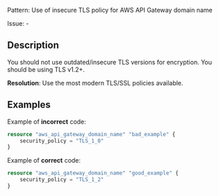 Pattern: Use of insecure TLS policy for AWS API Gateway domain name

Issue: -

## Description

You should not use outdated/insecure TLS versions for encryption. You should be using TLS v1.2+.

**Resolution**: Use the most modern TLS/SSL policies available.

## Examples

Example of **incorrect** code:

```terraform
resource "aws_api_gateway_domain_name" "bad_example" {
	security_policy = "TLS_1_0"
}
```

Example of **correct** code:

```terraform
resource "aws_api_gateway_domain_name" "good_example" {
	security_policy = "TLS_1_2"
}
```